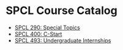 # SPCL Course Catalog

- [SPCL 290: Special Topics](SPCL_290_Special_Topics)
- [SPCL 400: C-Start](SPCL_400_C-Start)
- [SPCL 493: Undergraduate Internships](SPCL_493_Undergraduate_Internships)

